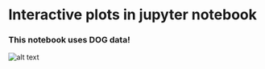 # Interactive plots in jupyter notebook

### This notebook uses DOG data! 
![alt text](https://cdn10.phillymag.com/wp-content/uploads/2016/06/F-Dogs_01REV-940x540.jpg)

